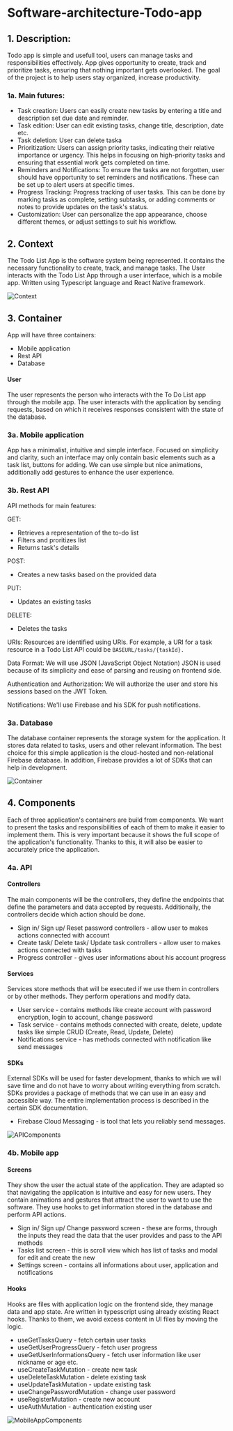 # Software-architecture-Todo-app

## 1. Description:

Todo app is simple and usefull tool, users can manage tasks and responsibilities effectively. App gives opportunity to create, track and prioritize tasks, ensuring that nothing important gets overlooked. The goal of the project is to help users stay organized, increase productivity.

### 1a. Main futures:

- Task creation: Users can easily create new tasks by entering a title and description set due date and reminder.
- Task edition: User can edit existing tasks, change title, description, date etc.
- Task deletion: User can delete taska
- Prioritization: Users can assign priority tasks, indicating their relative importance or urgency. This helps in focusing on high-priority tasks and ensuring that essential work gets completed on time.
- Reminders and Notifications: To ensure the tasks are not forgotten, user should have opportunity to set reminders and notifications. These can be set up to alert users at specific times.
- Progress Tracking: Progress tracking of user tasks. This can be done by marking tasks as complete, setting subtasks, or adding comments or notes to provide updates on the task's status.
- Customization: User can personalize the app appearance, choose different themes, or adjust settings to suit his workflow.

## 2. Context

The Todo List App is the software system being represented. It contains the necessary functionality to create, track, and manage tasks. The User interacts with the Todo List App through a user interface, which is a mobile app. Written using Typescript language and React Native framework.

![Context](images/Context.png)

## 3. Container

App will have three containers:

- Mobile application
- Rest API
- Database

#### User

The user represents the person who interacts with the To Do List app through the mobile app. The user interacts with the application by sending requests, based on which it receives responses consistent with the state of the database.

### 3a. Mobile application

App has a minimalist, intuitive and simple interface. Focused on simplicity and clarity, such an interface may only contain basic elements such as a task list, buttons for adding. We can use simple but nice animations, additionally add gestures to enhance the user experience.

### 3b. Rest API

API methods for main features:

GET:

- Retrieves a representation of the to-do list
- Filters and proritizes list
- Returns task's details

POST:

- Creates a new tasks based on the provided data

PUT:

- Updates an existing tasks

DELETE:

- Deletes the tasks

URIs: Resources are identified using URIs. For example, a URI for a task resource in a Todo List API could be
`BASEURL/tasks/{taskId}.`

Data Format: We will use JSON (JavaScript Object Notation) JSON is used because of its simplicity and ease of parsing and reusing on frontend side.

Authentication and Authorization: We will authorize the user and store his sessions based on the JWT Token.

Notifications: We'll use Firebase and his SDK for push notifications.

### 3a. Database

The database container represents the storage system for the application. It stores data related to tasks, users and other relevant information. The best choice for this simple application is the cloud-hosted and non-relational Firebase database. In addition, Firebase provides a lot of SDKs that can help in development.

![Container](images/Container.png)

## 4. Components

Each of three application's containers are build from components. We want to present the tasks and responsibilities of each of them to make it easier to implement them. This is very important because it shows the full scope of the application's functionality. Thanks to this, it will also be easier to accurately price the application.


### 4a. API

#### Controllers
The main components will be the controllers, they define the endpoints that define the parameters and data accepted by requests. Additionally, the controllers decide which action should be done.

  - Sign in/ Sign up/ Reset password controllers - allow user to makes actions connected with account
  - Create task/ Delete task/ Update task controllers - allow user to makes actions connected with tasks
  - Progress controller - gives user informations about his account progress
#### Services
Services store methods that will be executed if we use them in controllers or by other methods. They perform operations and modify data.

  - User service - contains methods like create account with password encryption, login to account, change password  
  - Task service - contains methods connected with create, delete, update tasks like simple CRUD (Create, Read, Update, Delete)
  - Notifications service - has methods connected with notification like send messages

#### SDKs
External SDKs will be used for faster development, thanks to which we will save time and do not have to worry about writing everything from scratch. SDKs provides a package of methods that we can use in an easy and accessible way. The entire implementation process is described in the certain SDK documentation.

  - Firebase Cloud Messaging - is tool that lets you reliably send messages.

![APIComponents](images/APIComponents.png)


### 4b. Mobile app

#### Screens
They show the user the actual state of the application. They are adapted so that navigating the application is intuitive and easy for new users. They contain animations and gestures that attract the user to want to use the software. They use hooks to get information stored in the database and perform API actions.

  - Sign in/ Sign up/ Change password screen - these are forms, through the inputs they read the data that the user provides and pass to the API methods
  - Tasks list screen - this is scroll view which has list of tasks and modal for edit and create the new
  - Settings screen - contains all informations about user, application and notifications

#### Hooks
Hooks are files with application logic on the frontend side, they manage data and app state. Are written in typesscript using already existing React hooks. Thanks to them, we avoid excess content in UI files by moving the logic.

  - useGetTasksQuery - fetch certain user tasks
  - useGetUserProgressQuery - fetch user progress
  - useGetUserInformationsQuery - fetch user information like user nickname or age etc.
  - useCreateTaskMutation - create new task
  - useDeleteTaskMutation - delete existing task
  - useUpdateTaskMutation - update existing task
  - useChangePasswordMutation - change user password
  - useRegisterMutation - create new account
  - useAuthMutation - authentication existing user

![MobileAppComponents](images/MobileAppComponents.png)
